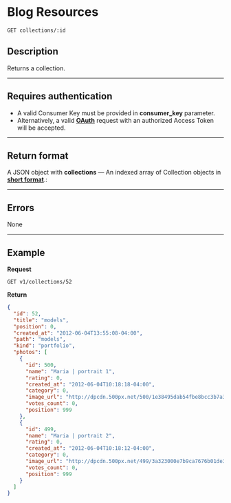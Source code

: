 # Blog Resources

    GET collections/:id

## Description
Returns a collection.

***

## Requires authentication
* A valid Consumer Key must be provided in **consumer_key** parameter.
* Alternatively, a valid **[OAuth][]** request with an authorized Access Token will be accepted.

***

## Return format
A JSON object with **collections** — An indexed array of Collection objects in **[short format][]**.:

***

## Errors
None

***

## Example
**Request**

    GET v1/collections/52

**Return**
``` json
{
  "id": 52,
  "title": "models",
  "position": 0,
  "created_at": "2012-06-04T13:55:08-04:00",
  "path": "models",
  "kind": "portfolio",
  "photos": [
    {
      "id": 500,
      "name": "Maria | portrait 1",
      "rating": 0,
      "created_at": "2012-06-04T10:18:18-04:00",
      "category": 0,
      "image_url": "http://dpcdn.500px.net/500/1e38495dab54fbe8bcc3b7a3679ee8f52e34cc8f/4.jpg",
      "votes_count": 0,
      "position": 999
    },
    {
      "id": 499,
      "name": "Maria | portrait 2",
      "rating": 0,
      "created_at": "2012-06-04T10:18:12-04:00",
      "category": 0,
      "image_url": "http://dpcdn.500px.net/499/3a323000e7b9ca7676b01de3916543c479e636f0/4.jpg",
      "votes_count": 0,
      "position": 999
    }
  ]
}
```

[OAuth]: https://github.com/500px/api-documentation/tree/master/authentication
[short format]: https://github.com/500px/api-documentation/blob/master/basics/formats_and_terms.md#short-format-1

